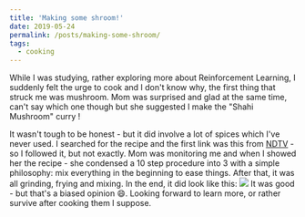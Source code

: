 ```yaml
---
title: 'Making some shroom!'
date: 2019-05-24
permalink: /posts/making-some-shroom/
tags:
  - cooking
---
```


While I was studying, rather exploring more about Reinforcement Learning, I suddenly felt the urge to cook and I don't know why, the first thing that struck me was mushroom. Mom was surprised and glad at the same time, can't say which one though but she suggested I make the "Shahi Mushroom" curry !

It wasn't tough to be honest - but it did involve a lot of spices which I've never used. I searched for the recipe and the first link was this from [NDTV](https://food.ndtv.com/recipe-shahi-mushroom-233314) - so I followed it, but not exactly. Mom was monitoring me and when I showed her the recipe - she condensed a 10 step procedure into 3 with a simple philosophy: mix everything in the beginning to ease things. After that, it was all grinding, frying and mixing. In the end, it did look like this: 
![](/content/images/2019/05/IMG_2712.JPG)
It was good - but that's a biased opinion 😄. Looking forward to learn more, or rather survive after cooking them I suppose. 
